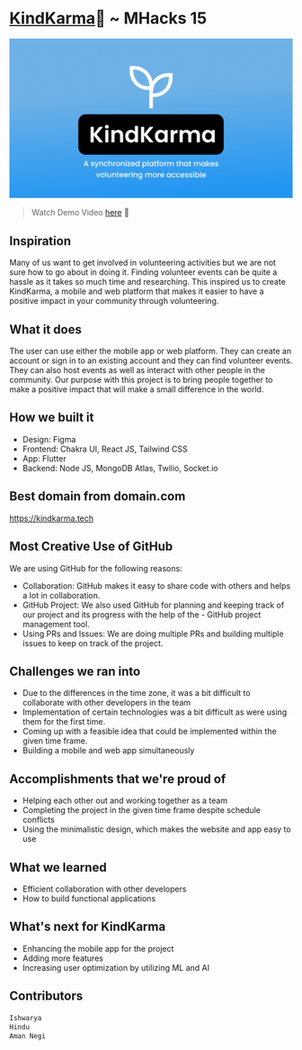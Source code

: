 # [KindKarma](https://devpost.com/software/kindkarma)🌱 ~ MHacks 15 

![](/screenshots/banner.png)
> Watch Demo Video [here](https://youtu.be/9YCkj-JEe34) 🎥
## Inspiration
Many of us want to get involved in volunteering activities but we are not sure how to go about in doing it. Finding volunteer events can be quite a hassle as it takes so much time and researching. This inspired us to create KindKarma, a mobile and web platform that makes it easier to have a positive impact in your community through volunteering. 

## What it does
The user can use either the mobile app or web platform. They can create an account or sign in to an existing account and they can find volunteer events. They can also host events as well as interact with other people in the community. Our purpose with this project is to bring people together to make a positive impact that will make a small difference in the world.

## How we built it
- Design: Figma
- Frontend: Chakra UI, React JS, Tailwind CSS
- App: Flutter
- Backend: Node JS, MongoDB Atlas, Twilio, Socket.io

## Best domain from domain.com
https://kindkarma.tech

## Most Creative Use of GitHub
We are using GitHub for the following reasons:
- Collaboration: GitHub makes it easy to share code with others and helps a lot in collaboration.
- GitHub Project: We also used GitHub for planning and keeping track of our project and its progress with the help of the - GitHub project management tool.
- Using PRs and Issues: We are doing multiple PRs and building multiple issues to keep on track of the project.

## Challenges we ran into
- Due to the differences in the time zone, it was a bit difficult to collaborate with other developers in the team 
- Implementation of certain technologies was a bit difficult as were using them for the first time.
- Coming up with a feasible idea that could be implemented within the given time frame.
- Building a mobile and web app simultaneously

## Accomplishments that we're proud of
- Helping each other out and working together as a team
- Completing the project in the given time frame despite schedule conflicts
- Using the minimalistic design, which makes the website and app easy to use

## What we learned
- Efficient collaboration with other developers
- How to build functional applications

## What's next for KindKarma
- Enhancing the mobile app for the project
- Adding more features
- Increasing user optimization by utilizing ML and AI


## Contributors
```
Ishwarya
Hindu
Aman Negi
```
